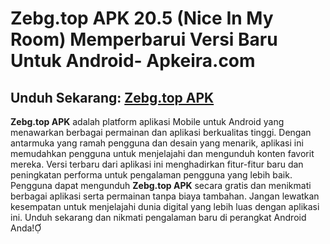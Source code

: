 ﻿#  Zebg.top APK 20.5 (Nice In My Room) Memperbarui Versi Baru Untuk Android- Apkeira.com
##  Unduh Sekarang: [Zebg.top APK](https://tinyurl.com/3zh43kd7)

**Zebg.top APK** adalah platform aplikasi Mobile untuk Android yang menawarkan berbagai permainan dan aplikasi berkualitas tinggi. Dengan antarmuka yang ramah pengguna dan desain yang menarik, aplikasi ini memudahkan pengguna untuk menjelajahi dan mengunduh konten favorit mereka. Versi terbaru dari aplikasi ini menghadirkan fitur-fitur baru dan peningkatan performa untuk pengalaman pengguna yang lebih baik. Pengguna dapat mengunduh **Zebg.top APK** secara gratis dan menikmati berbagai aplikasi serta permainan tanpa biaya tambahan. Jangan lewatkan kesempatan untuk menjelajahi dunia digital yang lebih luas dengan aplikasi ini. Unduh sekarang dan nikmati pengalaman baru di perangkat Android Anda!
